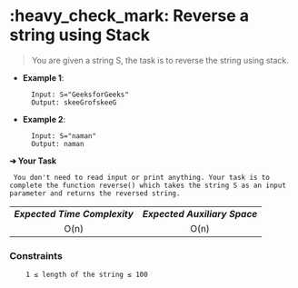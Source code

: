 <h1>:heavy_check_mark: Reverse a string using Stack </h1>

<blockquote>
You are given a string S, the task is to reverse the string using stack.
</blockquote>

* **Example 1**:<br>

        Input: S="GeeksforGeeks"
        Output: skeeGrofskeeG

* **Example 2**:<br>

        Input: S="naman"
        Output: naman

**➔ Your Task**

     You don't need to read input or print anything. Your task is to complete the function reverse() which takes the string S as an input parameter and returns the reversed string.

<table align="center">
      <tr><td><em><b>Expected Time Complexity</td> <td><em><b>Expected Auxiliary Space</td></tr>
      <tr><td align="center">O(n)</td> <td align="center">O(n)</td></tr>
</table>

### **Constraints** 

        1 ≤ length of the string ≤ 100